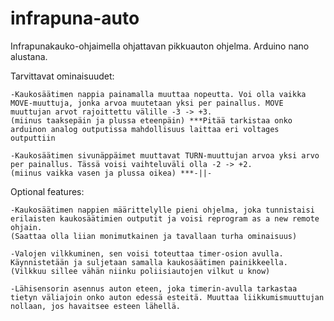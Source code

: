 # infrapuna-auto

Infrapunakauko-ohjaimella ohjattavan pikkuauton ohjelma. Arduino nano alustana.

Tarvittavat ominaisuudet:

    -Kaukosäätimen nappia painamalla muuttaa nopeutta. Voi olla vaikka MOVE-muuttuja, jonka arvoa muutetaan yksi per painallus. MOVE muuttujan arvot rajoittettu välille -3 -> +3.
    (miinus taaksepäin ja plussa eteenpäin) ***Pitää tarkistaa onko arduinon analog outputissa mahdollisuus laittaa eri voltages outputtiin
    
    -Kaukosäätimen sivunäppäimet muuttavat TURN-muuttujan arvoa yksi arvo per painallus. Tässä voisi vaihteluväli olla -2 -> +2. 
    (miinus vaikka vasen ja plussa oikea) ***-||-


Optional features:

    -Kaukosäätimen nappien määrittelylle pieni ohjelma, joka tunnistaisi erilaisten kaukosäätimien outputit ja voisi reprogram as a new remote ohjain. 
    (Saattaa olla liian monimutkainen ja tavallaan turha ominaisuus)
    
    -Valojen vilkkuminen, sen voisi toteuttaa timer-osion avulla. Käynnistetään ja suljetaan samalla kaukosäätimen painikkeella. 
    (Vilkkuu sillee vähän niinku poliisiautojen vilkut u know)
    
    -Lähisensorin asennus auton eteen, joka timerin-avulla tarkastaa tietyn väliajoin onko auton edessä esteitä. Muuttaa liikkumismuuttujan nollaan, jos havaitsee esteen lähellä.
